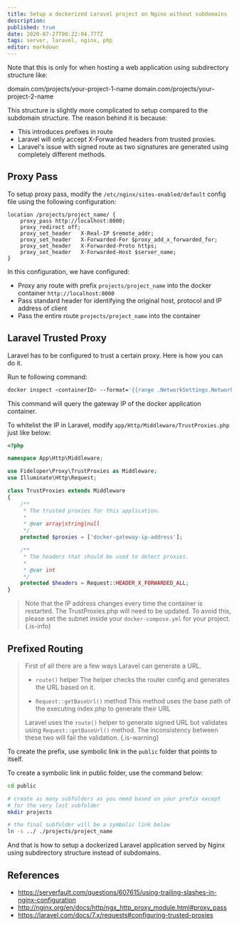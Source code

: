 ```yaml
---
title: Setup a dockerized Laravel project on Nginx without subdomains
description: 
published: true
date: 2020-07-27T00:22:04.777Z
tags: server, laravel, nginx, php
editor: markdown
---
```


Note that this is only for when hosting a web application using subdirectory structure like:

domain.com/projects/your-project-1-name
domain.com/projects/your-project-2-name

This structure is slightly more complicated to setup compared to the subdomain structure. The reason behind it is because:
  
- This introduces prefixes in route
- Laravel will only accept X-Forwarded headers from trusted proxies.
- Laravel's issue with signed route as two signatures are generated using completely different methods.

## Proxy Pass
To setup proxy pass, modify the `/etc/nginx/sites-enabled/default` config file using the following configuration:

```
location /projects/project_name/ {
    proxy_pass http://localhost:8000;
    proxy_redirect off;
    proxy_set_header   X-Real-IP $remote_addr;
    proxy_set_header   X-Forwarded-For $proxy_add_x_forwarded_for;
    proxy_set_header   X-Forwarded-Proto https;
    proxy_set_header   X-Forwarded-Host $server_name;
}
```

In this configuration, we have configured:
- Proxy any route with prefix `projects/project_name` into the docker container `http://localhost:8000`
- Pass standard header for identifying the original host, protocol and IP address of client
- Pass the entire route `projects/project_name` into the container

## Laravel Trusted Proxy

Laravel has to be configured to trust a certain proxy. Here is how you can do it.

Run te following command:

```bash
docker inspect <containerID> --format='{{range .NetworkSettings.Networks}}{{.Gateway}}{{end}}'
```
This command will query the gateway IP of the docker application container.

To whitelist the IP in Laravel, modify `app/Http/Middleware/TrustProxies.php` just like below:

```php
<?php

namespace App\Http\Middleware;

use Fideloper\Proxy\TrustProxies as Middleware;
use Illuminate\Http\Request;

class TrustProxies extends Middleware
{
    /**
     * The trusted proxies for this application.
     *
     * @var array|string|null
     */
    protected $proxies = ['docker-gateway-ip-address'];

    /**
     * The headers that should be used to detect proxies.
     *
     * @var int
     */
    protected $headers = Request::HEADER_X_FORWARDED_ALL;
}

```

> Note that the IP address changes every time the container is restarted. The TrustProxies.php will need to be updated. To avoid this, please set the subnet inside your `docker-compose.yml` for your project.
{.is-info}

## Prefixed Routing

> First of all there are a few ways Laravel can generate a URL.
> - `route()` helper
> The helper checks the router config and generates the URL based on it. 
> 
> - `Request::getBaseUrl()` method
> This method uses the base path of the executing index.php to generate their URL
> 
> Laravel uses the `route()` helper to generate signed URL but validates using `Request::getBaseUrl()` method. The inconsistency between these two will fail the validation. 
> {.is-warning}

To create the prefix, use symbolic link in the `public` folder that points to itself. 

To create a symbolic link in public folder, use the command below:

```bash
cd public

# create as many subfolders as you need based on your prefix except
# for the very last subfolder
mkdir projects

# the final subfolder will be a symbolic link below
ln -s ../ ./projects/project_name
```

And that is how to setup a dockerized Laravel application served by Nginx using subdirectory structure instead of subdomains. 

## References
- https://serverfault.com/questions/607615/using-trailing-slashes-in-nginx-configuration
- http://nginx.org/en/docs/http/ngx_http_proxy_module.html#proxy_pass
- https://laravel.com/docs/7.x/requests#configuring-trusted-proxies